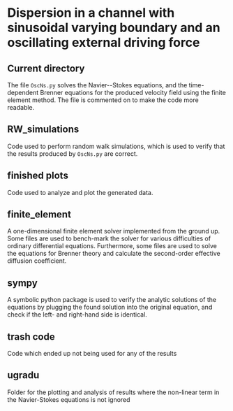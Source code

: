
# Dispersion in a channel with sinusoidal varying boundary and an oscillating external driving force


## Current directory

The file ```OscNs.py``` solves the Navier--Stokes equations, and the time-dependent Brenner equations for the produced velocity field using the finite element method. The file is commented on to make the code more readable.

## RW_simulations
Code used to perform random walk simulations, which is used to verify that the results produced by ```OscNs.py``` are correct.

## finished plots
Code used to analyze and plot the generated data.

## finite_element
A one-dimensional finite element solver implemented from the ground up. Some files are used to bench-mark the solver for various difficulties of ordinary differential equations. Furthermore, some files are used to solve the equations for Brenner theory and calculate the second-order effective diffusion coefficient.

## sympy
A symbolic python package is used to verify the analytic solutions of the equations by plugging the found solution into the original equation, and check if the left- and right-hand side is identical.

## trash code
Code which ended up not being used for any of the results

## ugradu
Folder for the plotting and analysis of results where the non-linear term in the Navier-Stokes equations is not ignored



